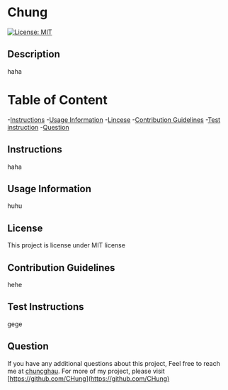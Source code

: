 
  # Chung

  [![License: MIT](https://img.shields.io/badge/License-MIT-yellow.svg)](https://opensource.org/licenses/MIT)

  ## Description
  haha
  
  # Table of Content
  -[Instructions](#instructions)
  -[Usage Information](#usage)
  -[Lincese](#lincese)
  -[Contribution Guidelines](#contribution)
  -[Test instruction](#test)
  -[Question](#question)
  
  ## Instructions
  haha

  ## Usage Information
  huhu

  ## License
  This project is license under MIT license

  ## Contribution Guidelines
  hehe

  ## Test Instructions
  gege

  ## Question
  If you have any additional questions about this project, Feel free to reach me at [chuncghau](chuncghau).
  For more of my project, please visit [https://github.com/CHung](https://github.com/CHung)
  